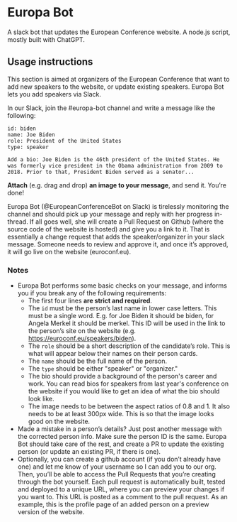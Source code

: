 # Europa Bot
A slack bot that updates the European Conference website. A node.js script, mostly built with ChatGPT.


## Usage instructions

This section is aimed at organizers of the European Conference that want to add new speakers to the website, or update existing speakers. Europa Bot lets you add speakers via Slack. 

In our Slack, join the #europa-bot channel and write a message like the following:
```
id: biden
name: Joe Biden
role: President of the United States
type: speaker

Add a bio: Joe Biden is the 46th president of the United States. He was formerly vice president in the Obama administration from 2009 to 2018. Prior to that, President Biden served as a senator...
```

**Attach** (e.g. drag and drop) **an image to your message**, and send it. You’re done!


Europa Bot (@EuropeanConferenceBot on Slack) is tirelessly monitoring the channel and should pick up your message and reply with her progress in-thread. If all goes well, she will create a Pull Request on Github (where the source code of the website is hosted) and give you a link to it. That is essentially a change request that adds the speaker/organizer in your slack message. Someone needs to review and approve it, and once it’s approved, it will go live on the website (euroconf.eu).

### Notes
* Europa Bot performs some basic checks on your message, and informs you if you break any of the following requirements:
  - The first four lines **are strict and required**.
  - The `id` must be the person’s last name in lower case letters. This must be a single word. E.g. for Joe Biden it should be biden, for Angela Merkel it should be merkel. This ID will be used in the link to the person’s site on the website (e.g. https://euroconf.eu/speakers/biden).
  - The `role` should be a short description of the candidate’s role. This is what will appear below their names on their person cards.
  - The `name` should be the full name of the person.
  - The `type` should be either "speaker" or "organizer."
  - The bio should provide a background of the person's career and work. You can read bios for speakers from last year's conference on the website if you would like to get an idea of what the bio should look like.
  - The image needs to be between the aspect ratios of 0.8 and 1. It also needs to be at least 300px wide. This is so that the image looks good on the website.
* Made a mistake in a person’s details? Just post another message with the corrected person info. Make sure the person ID is the same. Europa Bot should take care of the rest, and create a PR to update the existing person (or update an existing PR, if there is one).
* Optionally, you can create a github account (if you don’t already have one) and let me know of your username so I can add you to our org. Then, you’ll be able to access the Pull Requests that you’re creating through the bot yourself. Each pull request is automatically built, tested and deployed to a unique URL, where you can preview your changes if you want to. This URL is posted as a comment to the pull request. As an example, this is the profile page of an added person on a preview version of the website.
